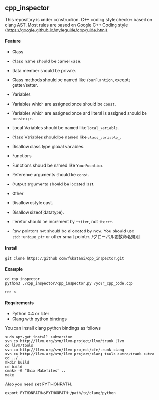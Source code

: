 ## cpp_inspector

This repository is under construction.
C++ coding style checker based on clang AST.
Most rules are based on Google C++ Coding style (https://google.github.io/styleguide/cppguide.html).

#### Feature

- Class
- Class name should be camel case.
- Data member should be private.
- Class methods should be named like `YourFucntion`, excepts getter/setter.

- Variables
- Variables which are assigned once should be `const`.
- Variables which are assigned once and literal is assigned should be `constexpr`.
- Local Variables should be named like `local_variable`.
- Class Variables should be named like `class_variable_`.
- Disallow class type global variables.

- Functions
- Functions should be named like `YourFucntion`.
- Reference arguments should be `const`.
- Output arguments should be located last.

- Other
- Disallow cstyle cast.
- Disallow sizeof(datatype).
- Iteretor should be increment by `++iter`, not `iter++`.
- Raw pointers not should be allocated by new. You should use `std::unique_ptr` or other smart pointer.
/グローバル変数命名規則


#### Install

```
git clone https://github.com/fukatani/cpp_inspector.git
```

#### Example

```
cd cpp_inspector
python3 ./cpp_inspector/cpp_inspector.py /your_cpp_code.cpp

>>> a
```

#### Requirements

- Python 3.4 or later
- Clang with python bindings

You can install clang python bindings as follows.

```
sudo apt-get install subversion
svn co http://llvm.org/svn/llvm-project/llvm/trunk llvm
cd llvm/tools
svn co http://llvm.org/svn/llvm-project/cfe/trunk clang
svn co http://llvm.org/svn/llvm-project/clang-tools-extra/trunk extra
cd ../..
mkdir build
cd build
cmake -G "Unix Makefiles" ..
make
```

Also you need set PYTHONPATH.

```
export PYTHONPATH=$PYTHONPATH:/path/to/clang/python
```

